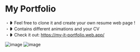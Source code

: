 # My Portfolio
・❥ Feel free to clone it and create your own resume web page !
<br />
・❥ Contains different animations and your CV
<br />
・❥ Check it out: https://my-it-portfolio.web.app/
<br />

![image](https://github.com/Valenriquez/myportfolio/assets/93287062/4325f6c4-d17a-4ebd-9da0-192909610404)
![image](https://github.com/Valenriquez/myportfolio/assets/93287062/86d78ac4-1a1f-4ee1-8e3d-39e2f57c8506)
